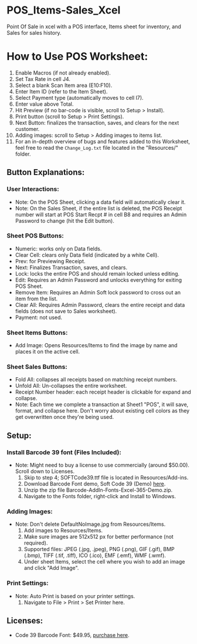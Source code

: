 # POS_Items-Sales_Xcel
Point Of Sale in xcel with a POS interface, Items sheet for inventory, and Sales for sales history.

# How to Use POS Worksheet:

1. Enable Macros (if not already enabled).
2. Set Tax Rate in cell J4.
3. Select a blank Scan Item area (E10:F10).
4. Enter Item ID (refer to the Item Sheet).
5. Select Payment type (automatically moves to cell I7).
6. Enter value above Total.
7. Hit Preview (if no bar-code is visible, scroll to Setup > Install).
8. Print button (scroll to Setup > Print Settings).
9. Next Button: finalizes the transaction, saves, and clears for the next customer.
10. Adding images: scroll to Setup > Adding images to items list.
11. For an in-depth overview of bugs and features added to this Worksheet, feel free to read the `Change_Log.txt` file located in the "Resources/" folder.

## Button Explanations:

### User Interactions:
- Note: On the POS Sheet, clicking a data field will automatically clear it.
- Note: On the Sales Sheet, if the entire list is deleted, the POS Receipt number will start at POS Start Recpt # in cell B8 and requires an Admin Password to change (hit the Edit button).

### Sheet POS Buttons:
- Numeric: works only on Data fields.
- Clear Cell: clears only Data field (indicated by a white Cell).
- Prev: for Previewing Receipt.
- Next: Finalizes Transaction, saves, and clears.
- Lock: locks the entire POS and should remain locked unless editing.
- Edit: Requires an Admin Password and unlocks everything for exiting POS Sheet.
- Remove Item: Requires an Admin Soft lock password to cross out an item from the list.
- Clear All: Requires Admin Password, clears the entire receipt and data fields (does not save to Sales worksheet).
- Payment: not used.

### Sheet Items Buttons:
- Add Image: Opens Resources/Items to find the image by name and places it on the active cell.

### Sheet Sales Buttons:
- Fold All: collapses all receipts based on matching receipt numbers.
- Unfold All: Un-collapses the entire worksheet.
- Receipt Number header: each receipt header is clickable for expand and collapse.
- Note: Each time we complete a transaction at Sheet1 "POS", it will save, format, and collapse here. Don't worry about existing cell colors as they get overwritten once they're being used.

## Setup:

### Install Barcode 39 font (Files Included):
- Note: Might need to buy a license to use commercially (around $50.00). Scroll down to Licenses.
  1. Skip to step 4; SOFTCode39.ttf file is located in Resources/Add-ins.
  2. Download Barcode Font demo, Soft Code 39 (Demo) [here](https://www.softmatic.com/excel/manual.html).
  3. Unzip the zip file Barcode-AddIn-Fonts-Excel-365-Demo.zip.
  4. Navigate to the Fonts folder, right-click and Install to Windows.

### Adding Images:
- Note: Don't delete DefaultNoImage.jpg from Resources/Items.
  1. Add images to Resources/Items.
  2. Make sure images are 512x512 px for better performance (not required).
  3. Supported files: JPEG (.jpg, .jpeg), PNG (.png), GIF (.gif), BMP (.bmp), TIFF (.tif, .tiff), ICO (.ico), EMF (.emf), WMF (.wmf).
  4. Under sheet Items, select the cell where you wish to add an image and click "Add Image".

### Print Settings:
- Note: Auto Print is based on your printer settings.
  1. Navigate to File > Print > Set Printer here.

## Licenses:
- Code 39 Barcode Font: $49.95, [purchase here](https://www.softmatic.com/excel/manual.html).
